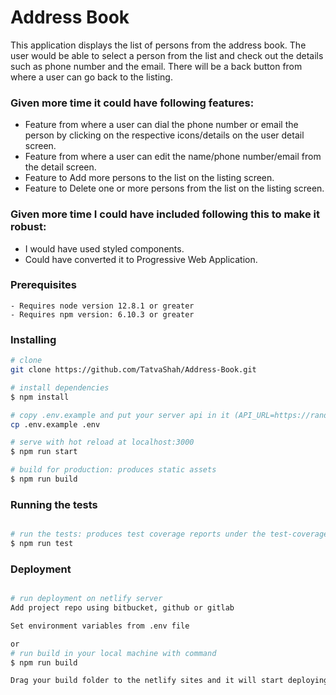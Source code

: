# Address Book #

This application displays the list of persons from the address book. The user would be able to select a person from the list and check out the details such as phone number and the email. There will be a back button from where a user can go back to the listing.

### Given more time it could have following features: ###
 * Feature from where a user can dial the phone number or email the person by clicking on the respective icons/details on the user detail screen. 
 * Feature from where a user can edit the name/phone number/email from the detail screen.
 * Feature to Add more persons to the list on the listing screen.
 * Feature to Delete one or more persons from the list on the listing screen.

### Given more time I could have included following this to make it robust: ###
 * I would have used styled components.
 * Could have converted it to Progressive Web Application.

### Prerequisites ###

```
- Requires node version 12.8.1 or greater
- Requires npm version: 6.10.3 or greater
```

### Installing ###

``` bash
# clone
git clone https://github.com/TatvaShah/Address-Book.git

# install dependencies
$ npm install

# copy .env.example and put your server api in it (API_URL=https://randomuser.me/api/)
cp .env.example .env

# serve with hot reload at localhost:3000
$ npm run start

# build for production: produces static assets
$ npm run build

```

### Running the tests ###

``` bash

# run the tests: produces test coverage reports under the test-coverage folder
$ npm run test

```
### Deployment ###


``` bash

# run deployment on netlify server
Add project repo using bitbucket, github or gitlab 

Set environment variables from .env file

or
# run build in your local machine with command
$ npm run build

Drag your build folder to the netlify sites and it will start deploying

```
